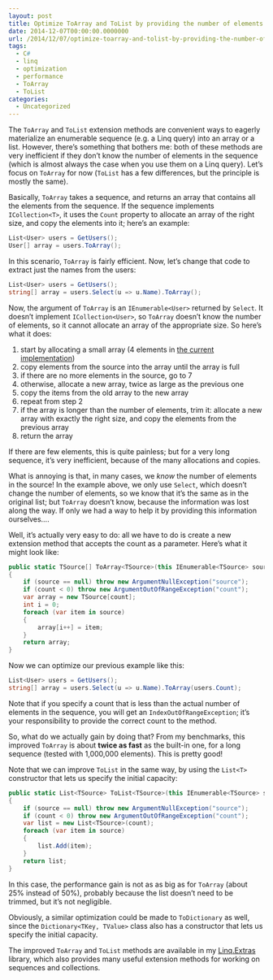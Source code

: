 ```yaml
---
layout: post
title: Optimize ToArray and ToList by providing the number of elements
date: 2014-12-07T00:00:00.0000000
url: /2014/12/07/optimize-toarray-and-tolist-by-providing-the-number-of-elements/
tags:
  - C#
  - linq
  - optimization
  - performance
  - ToArray
  - ToList
categories:
  - Uncategorized
---
```



The `ToArray` and `ToList` extension methods are convenient ways to eagerly materialize an enumerable sequence (e.g. a Linq query) into an array or a list. However, there’s something that bothers me: both of these methods are very inefficient if they don’t know the number of elements in the sequence (which is almost always the case when you use them on a Linq query). Let’s focus on `ToArray` for now (`ToList` has a few differences, but the principle is mostly the same).

Basically, `ToArray` takes a sequence, and returns an array that contains all the elements from the sequence. If the sequence implements `ICollection<T>`, it uses the `Count` property to allocate an array of the right size, and copy the elements into it; here’s an example:

```csharp
List<User> users = GetUsers();
User[] array = users.ToArray();
```

In this scenario, `ToArray` is fairly efficient. Now, let’s change that code to extract just the names from the users:

```csharp
List<User> users = GetUsers();
string[] array = users.Select(u => u.Name).ToArray();
```

Now, the argument of `ToArray` is an `IEnumerable<User>` returned by `Select`. It doesn’t implement `ICollection<User>`, so `ToArray` doesn’t know the number of elements, so it cannot allocate an array of the appropriate size. So here’s what it does:

1. start by allocating a small array (4 elements in [the current implementation](http://referencesource.microsoft.com/#System.Core/System/Linq/Enumerable.cs,783a052330e7d48d))
2. copy elements from the source into the array until the array is full
3. if there are no more elements in the source, go to 7
4. otherwise, allocate a new array, twice as large as the previous one
5. copy the items from the old array to the new array
6. repeat from step 2
7. if the array is longer than the number of elements, trim it: allocate a new array with exactly the right size, and copy the elements from the previous array
8. return the array


If there are few elements, this is quite painless; but for a very long sequence, it’s very inefficient, because of the many allocations and copies.

What is annoying is that, in many cases, we *know* the number of elements in the source! In the example above, we only use `Select`, which doesn’t change the number of elements, so we know that it’s the same as in the original list; but `ToArray` doesn’t know, because the information was lost along the way. If only we had a way to help it by providing this information ourselves….

Well, it’s actually very easy to do: all we have to do is create a new extension method that accepts the count as a parameter. Here’s what it might look like:

```csharp
public static TSource[] ToArray<TSource>(this IEnumerable<TSource> source, int count)
{
    if (source == null) throw new ArgumentNullException("source");
    if (count < 0) throw new ArgumentOutOfRangeException("count");
    var array = new TSource[count];
    int i = 0;
    foreach (var item in source)
    {
        array[i++] = item;
    }
    return array;
}
```

Now we can optimize our previous example like this:

```csharp
List<User> users = GetUsers();
string[] array = users.Select(u => u.Name).ToArray(users.Count);
```

Note that if you specify a count that is less than the actual number of elements in the sequence, you will get an `IndexOutOfRangeException`; it’s your responsibility to provide the correct count to the method.

So, what do we actually gain by doing that? From my benchmarks, this improved `ToArray` is about **twice as fast** as the built-in one, for a long sequence (tested with 1,000,000 elements). This is pretty good!

Note that we can improve `ToList` in the same way, by using the `List<T>` constructor that lets us specify the initial capacity:

```csharp
public static List<TSource> ToList<TSource>(this IEnumerable<TSource> source, int count)
{
    if (source == null) throw new ArgumentNullException("source");
    if (count < 0) throw new ArgumentOutOfRangeException("count");
    var list = new List<TSource>(count);
    foreach (var item in source)
    {
        list.Add(item);
    }
    return list;
}
```

In this case, the performance gain is not as as big as for `ToArray` (about 25% instead of 50%), probably because the list doesn’t need to be trimmed, but it’s not negligible.

Obviously, a similar optimization could be made to `ToDictionary` as well, since the `Dictionary<TKey, TValue>` class also has a constructor that lets us specify the initial capacity.

The improved `ToArray` and `ToList` methods are available in my [Linq.Extras](https://github.com/thomaslevesque/Linq.Extras) library, which also provides many useful extension methods for working on sequences and collections.

